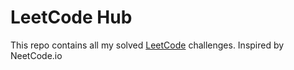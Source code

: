 # LeetCode Hub

This repo contains all my solved [LeetCode](https://leetcode.com/NguyenKhaiHoang/) challenges.
Inspired by NeetCode.io
